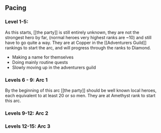 ## Pacing
### Level 1-5: 
As this starts, [[the party]] is still entirely unknown, they are not the strongest hero by far, (normal heroes very highest ranks are ~10) and still have to go quite a way. They are at Copper in the [[Adventurers Guild]] rankings to start the arc, and will progress through the ranks to Diamond.
- Making a name for themselves
- Doing mainly routine quests
- Slowly moving up in the adventurers guild

### Levels 6 - 9: Arc 1 
By the beginning of this arc [[the party]] should be well known local heroes, each equivalent to at least 20 or so men. They are at Amethyst rank to start this arc.

### Levels 9-12: Arc 2


### Levels 12-15: Arc 3